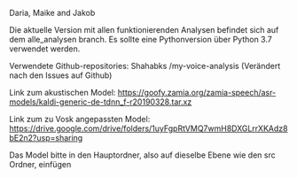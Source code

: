 Daria, Maike and Jakob

Die aktuelle Version mit allen funktionierenden Analysen befindet sich auf dem alle_analysen branch. 
Es sollte eine Pythonversion über Python 3.7 verwendet werden.

Verwendete Github-repositories: Shahabks /my-voice-analysis (Verändert nach den Issues auf Github)

Link zum akustischen Model: https://goofy.zamia.org/zamia-speech/asr-models/kaldi-generic-de-tdnn_f-r20190328.tar.xz

Link zum zu Vosk angepassten Model: https://drive.google.com/drive/folders/1uyFgpRtVMQ7wmH8DXGLrrXKAdz8bE2n2?usp=sharing

Das Model bitte in den Hauptordner, also auf dieselbe Ebene wie den src Ordner, einfügen
